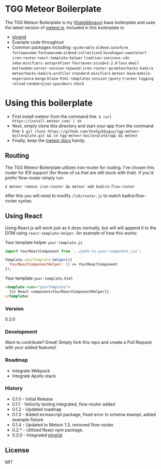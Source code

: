 # TGG Meteor Boilerplate

The TGG Meteor Boilerplate is my ([thatgibbyguy](https://twitter.com/thatgibbyguy)) base boilerplate and uses the latest version of [meteor.js](https://www.meteor.com/). Included in this boilerplate is:

  - [plygrid](https://plygrid.com/) 
  - Example code throughout
  - Common packages including: `spiderable` `aldeed:autoform` `fortawesome:fontawesome` `aldeed:collection2` `kevohagan:sweetalert` `iron:router` `react-template-helper` `liadrian:ionicons-cdn` `seba:minifiers-autoprefixer` `fourseven:scss@=3.2.0` `less` `email` `matteodem:server-session` `reywood:iron-router-ga` `meteorhacks:kadira` `meteorhacks:kadira-profiler` `standard-minifiers` `meteor-base` `mobile-experience` `mongo` `blaze-html-templates` `session` `jquery` `tracker` `logging` `reload` `random` `ejson` `spacebars` `check`

# Using this boilerplate
- First install meteor from the command line.
`$ curl https://install.meteor.com/ | sh`
- Next, simply clone this directory and start your app from the command line: `$ git clone https://github.com/thatgibbyguy/tgg-meteor-boilerplate.git && cd tgg-meteor-boilerplate/app && meteor`
- Finally, keep the [meteor docs](http://docs.meteor.com/#/full/) handy.

## Routing

The TGG Meteor Boilerplate utilizes iron-router for routing. I've chosen this router for IE9 support (for those of us that are still stuck with that). If you'd prefer flow-router simply run:

```
$ meteor remove iron-router && meteor add kadira:flow-router
```

After this you will need to modify `/lib/router.js` to match kadira:flow-router syntax.

## Using React

Using React.js will work just as it does normally, but will will append it to the DOM using `react-template-helper`. An example of how this works:

Your template helper `your-template.js`  
``` js
import YourReactComponent from `../path-to-your-component.jsx`;

Template.yourTemplate.helpers({
  YourReactComponentHelper: () => YourReactComponent
});
```

Your template `your-template.html`  
``` html
<template name="yourTemplate">
  {{> React component=YourReactComponentHelper}}
</template>
```

### Version
0.3.0

### Development
Want to contribute? Great! Simply fork this repo and create a Pull Request with your added features!

### Roadmap

 - Integrate Webpack
 - Integrate Apollo stack

### History

- 0.1.0 - Initial Release
- 0.1.1 - Velocity testing integrated, flow-router added
- 0.1.2 - Updated roadmap
- 0.1.3 - Added ecmascript package, fixed error in schema exampl, added example fixture.
- 0.1.4 - Updated to Meteor 1.3, removed flow-router.
- 0.2.* - Utilized React npm package.
- 0.3.0 - Integrated [plygrid](https://plygrid.com/).

License
----
MIT

